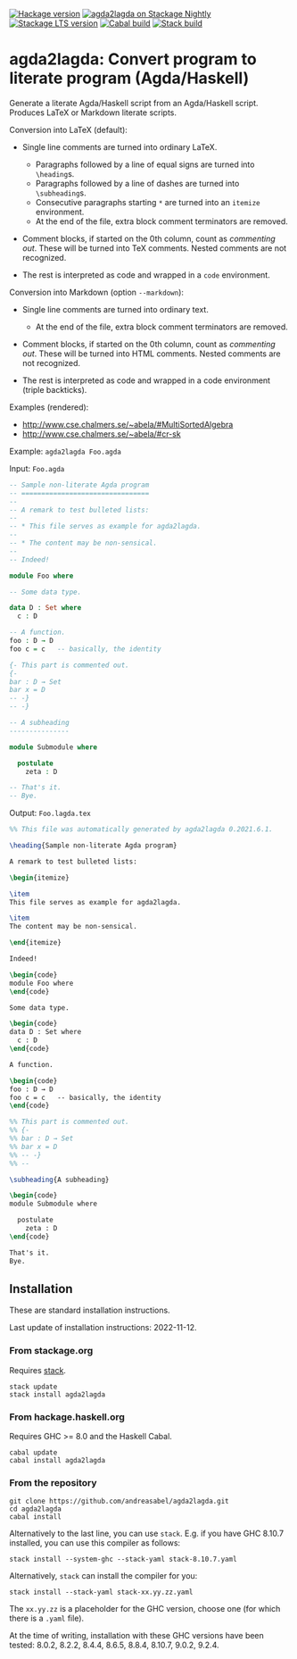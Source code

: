 [![Hackage version](https://img.shields.io/hackage/v/agda2lagda.svg?label=Hackage&color=informational)](http://hackage.haskell.org/package/agda2lagda)
[![agda2lagda on Stackage Nightly](https://stackage.org/package/agda2lagda/badge/nightly)](https://stackage.org/nightly/package/agda2lagda)
[![Stackage LTS version](https://www.stackage.org/package/agda2lagda/badge/lts?label=Stackage)](https://www.stackage.org/package/agda2lagda)
[![Cabal build](https://github.com/andreasabel/agda2lagda/workflows/Haskell-CI/badge.svg)](https://github.com/andreasabel/agda2lagda/actions)
[![Stack build](https://github.com/andreasabel/agda2lagda/workflows/Stack%20build/badge.svg)](https://github.com/andreasabel/agda2lagda/actions)



agda2lagda: Convert program to literate program (Agda/Haskell)
==============================================================

Generate a literate Agda/Haskell script from an Agda/Haskell script.
Produces LaTeX or Markdown literate scripts.

Conversion into LaTeX (default):

- Single line comments are turned into ordinary LaTeX.
  * Paragraphs followed by a line of equal signs are turned into `\heading`s.
  * Paragraphs followed by a line of dashes are turned into `\subheading`s.
  * Consecutive paragraphs starting `*` are turned into an `itemize` environment.
  * At the end of the file, extra block comment terminators are removed.

- Comment blocks, if started on the 0th column, count as _commenting out_.
  These will be turned into TeX comments.
  Nested comments are not recognized.

- The rest is interpreted as code and wrapped in a `code` environment.

Conversion into Markdown (option `--markdown`):

- Single line comments are turned into ordinary text.
  * At the end of the file, extra block comment terminators are removed.

- Comment blocks, if started on the 0th column, count as _commenting out_.
  These will be turned into HTML comments.
  Nested comments are not recognized.

- The rest is interpreted as code and wrapped in a code environment (triple backticks).

Examples (rendered):
- http://www.cse.chalmers.se/~abela/#MultiSortedAlgebra
- http://www.cse.chalmers.se/~abela/#cr-sk


Example: `agda2lagda Foo.agda`

Input: `Foo.agda`
```agda
-- Sample non-literate Agda program
-- ================================
--
-- A remark to test bulleted lists:
--
-- * This file serves as example for agda2lagda.
--
-- * The content may be non-sensical.
--
-- Indeed!

module Foo where

-- Some data type.

data D : Set where
  c : D

-- A function.
foo : D → D
foo c = c   -- basically, the identity

{- This part is commented out.
{-
bar : D → Set
bar x = D
-- -}
-- -}

-- A subheading
---------------

module Submodule where

  postulate
    zeta : D

-- That's it.
-- Bye.
```

Output: `Foo.lagda.tex`
```latex
%% This file was automatically generated by agda2lagda 0.2021.6.1.

\heading{Sample non-literate Agda program}

A remark to test bulleted lists:

\begin{itemize}

\item
This file serves as example for agda2lagda.

\item
The content may be non-sensical.

\end{itemize}

Indeed!

\begin{code}
module Foo where
\end{code}

Some data type.

\begin{code}
data D : Set where
  c : D
\end{code}

A function.

\begin{code}
foo : D → D
foo c = c   -- basically, the identity
\end{code}

%% This part is commented out.
%% {-
%% bar : D → Set
%% bar x = D
%% -- -}
%% --

\subheading{A subheading}

\begin{code}
module Submodule where

  postulate
    zeta : D
\end{code}

That's it.
Bye.

```

## Installation

These are standard installation instructions.

Last update of installation instructions: 2022-11-12.

### From stackage.org

Requires [stack](https://docs.haskellstack.org/en/stable/install_and_upgrade/).
```
stack update
stack install agda2lagda
```

### From hackage.haskell.org

Requires GHC >= 8.0 and the Haskell Cabal.
```
cabal update
cabal install agda2lagda
```

### From the repository

```
git clone https://github.com/andreasabel/agda2lagda.git
cd agda2lagda
cabal install
```
Alternatively to the last line, you can use `stack`.
E.g. if you have GHC 8.10.7 installed, you can use this compiler as follows:
```
stack install --system-ghc --stack-yaml stack-8.10.7.yaml
```
Alternatively, `stack` can install the compiler for you:
```
stack install --stack-yaml stack-xx.yy.zz.yaml
```
The `xx.yy.zz` is a placeholder for the GHC version,
choose one (for which there is a `.yaml` file).

At the time of writing, installation with these GHC versions have been tested:
8.0.2, 8.2.2, 8.4.4, 8.6.5, 8.8.4, 8.10.7, 9.0.2, 9.2.4.
